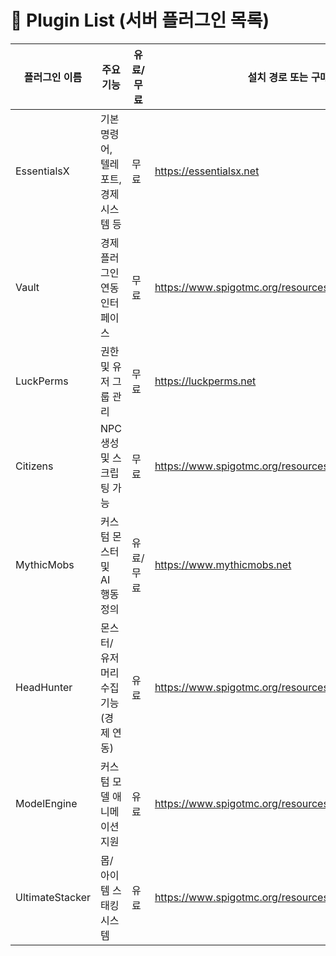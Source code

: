 # 🧩 Plugin List (서버 플러그인 목록)

| 플러그인 이름 | 주요 기능 | 유료/무료 | 설치 경로 또는 구매 링크 |
|---------------|-----------|-----------|--------------------------|
| EssentialsX   | 기본 명령어, 텔레포트, 경제 시스템 등 | 무료 | https://essentialsx.net |
| Vault         | 경제 플러그인 연동 인터페이스         | 무료 | https://www.spigotmc.org/resources/vault.34315/ |
| LuckPerms     | 권한 및 유저 그룹 관리                | 무료 | https://luckperms.net |
| Citizens      | NPC 생성 및 스크립팅 가능             | 무료 | https://www.spigotmc.org/resources/citizens.13811/ |
| MythicMobs    | 커스텀 몬스터 및 AI 행동 정의          | 유료/무료 | https://www.mythicmobs.net |
| HeadHunter    | 몬스터/유저 머리 수집 기능 (경제 연동) | 유료 | https://www.spigotmc.org/resources/headhunter.21354/ |
| ModelEngine   | 커스텀 모델 애니메이션 지원           | 유료 | https://www.spigotmc.org/resources/modelengine.79477/ |
| UltimateStacker | 몹/아이템 스태킹 시스템            | 유료 | https://www.spigotmc.org/resources/ultimatestacker.86102/ |
